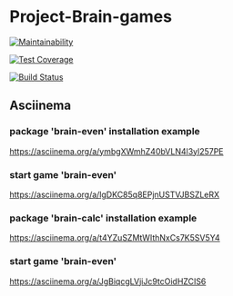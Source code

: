 # Project-Brain-games

[![Maintainability](https://api.codeclimate.com/v1/badges/74b9427209d2c8900a55/maintainability)](https://codeclimate.com/github/Maxdmtrev/project-lvl1-s352/maintainability)

[![Test Coverage](https://api.codeclimate.com/v1/badges/74b9427209d2c8900a55/test_coverage)](https://codeclimate.com/github/Maxdmtrev/project-lvl1-s352/test_coverage)

[![Build Status](https://travis-ci.org/Maxdmtrev/project-lvl1-s352.svg?branch=master)](https://travis-ci.org/Maxdmtrev/project-lvl1-s352)

## Asciinema

### package 'brain-even' installation example
https://asciinema.org/a/ymbgXWmhZ40bVLN4l3yl257PE

### start game 'brain-even'
https://asciinema.org/a/lgDKC85q8EPjnUSTVJBSZLeRX

### package 'brain-calc' installation example
https://asciinema.org/a/t4YZuSZMtWIthNxCs7K5SV5Y4

### start game 'brain-even'
https://asciinema.org/a/JgBiqcgLVjiJc9tcOidHZCIS6
